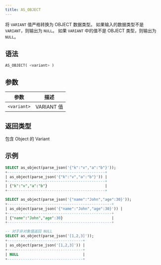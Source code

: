 ```yaml
---
title: AS_OBJECT
---
```


将 `VARIANT` 值严格转换为 OBJECT 数据类型。
如果输入的数据类型不是 `VARIANT`，则输出为 `NULL`。
如果 `VARIANT` 中的值不是 OBJECT 类型，则输出为 `NULL`。

## 语法

```sql
AS_OBJECT( <variant> )
```

## 参数

| 参数         | 描述           |
|-------------|----------------|
| `<variant>` | VARIANT 值     |

## 返回类型

包含 Object 的 Variant

## 示例

```sql
SELECT as_object(parse_json('{"k":"v","a":"b"}'));
+--------------------------------------------+
| as_object(parse_json('{"k":"v","a":"b"}')) |
+--------------------------------------------+
| {"k":"v","a":"b"}                          |
+--------------------------------------------+

SELECT as_object(parse_json('{"name":"John","age":30}'));
+-----------------------------------------------+
| as_object(parse_json('{"name":"John","age":30}')) |
+-----------------------------------------------+
| {"name":"John","age":30}                      |
+-----------------------------------------------+

-- 对于非对象值返回 NULL
SELECT as_object(parse_json('[1,2,3]'));
+----------------------------------+
| as_object(parse_json('[1,2,3]')) |
+----------------------------------+
| NULL                             |
+----------------------------------+
```